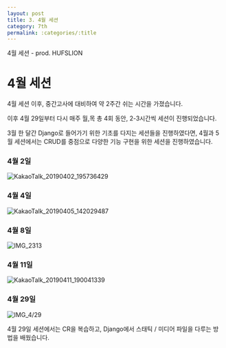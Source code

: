 ```yaml
---
layout: post
title: 3. 4월 세션
category: 7th
permalink: :categories/:title
---
```


4월 세션 - prod. HUFSLION


# 4월 세션

4월 세션 이후, 중간고사에 대비하여 약 2주간 쉬는 시간을 가졌습니다.  

이후 4월 29일부터 다시 매주 월,목 총 4회 동안, 2-3시간씩 세션이 진행되었습니다.  

3월 한 달간 Django로 들어가기 위한 기초를 다지는 세션들을 진행하였다면, 4월과 5월 세션에서는 CRUD를 중점으로 다양한 기능 구현을 위한 세션을 진행하였습니다.  

### 4월 2일

![KakaoTalk_20190402_195736429](https://user-images.githubusercontent.com/30469948/99150924-faf4b800-26da-11eb-80b9-d03ddf1e1bfe.jpg)

### 4월 4일

![KakaoTalk_20190405_142029487](https://user-images.githubusercontent.com/30469948/99150931-fe883f00-26da-11eb-9c3f-37fb1747c948.jpg)


### 4월 8일

![IMG_2313](https://user-images.githubusercontent.com/30469948/99150927-fd571200-26da-11eb-9dce-91d4c5af699f.JPG)

### 4월 11일

![KakaoTalk_20190411_190041339](https://user-images.githubusercontent.com/30469948/99150930-fdefa880-26da-11eb-8bc8-c6a419bd8915.jpg)


### 4월 29일

![IMG_4/29](https://user-images.githubusercontent.com/37537330/59119235-31c68a80-898d-11e9-9bf8-8169c8e90e05.JPG)

4월 29일 세션에서는 CR을 복습하고, Django에서 스태틱 / 미디어 파일을 다루는 방법을 배웠습니다.